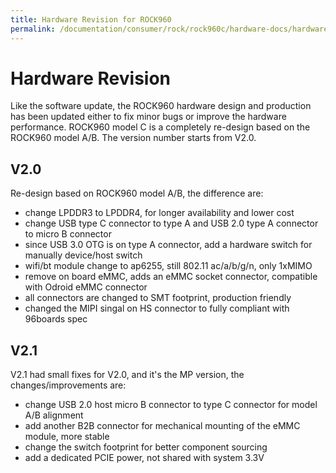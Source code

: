 ```yaml
---
title: Hardware Revision for ROCK960
permalink: /documentation/consumer/rock/rock960c/hardware-docs/hardware-revision.md.html
---
```


# Hardware Revision

Like the software update, the ROCK960 hardware design and production has been updated either to fix minor bugs or improve the hardware performance. ROCK960 model C is a completely re-design based on the ROCK960 model A/B. The version number starts from V2.0.

## V2.0

Re-design based on ROCK960 model A/B, the difference are:

* change LPDDR3 to LPDDR4, for longer availability and lower cost
* change USB type C connector to type A and USB 2.0 type A connector to micro B connector
* since USB 3.0 OTG is on type A connector, add a hardware switch for manually device/host switch
* wifi/bt module change to ap6255, still 802.11 ac/a/b/g/n, only 1xMIMO
* remove on board eMMC, adds an eMMC socket connector, compatible with Odroid eMMC connector
* all connectors are changed to SMT footprint, production friendly
* changed the MIPI singal on HS connector to fully compliant with 96boards spec

## V2.1

V2.1 had small fixes for V2.0, and it's the MP version, the changes/improvements are:

* change USB 2.0 host micro B connector to type C connector for model A/B alignment
* add another B2B connector for mechanical mounting of the eMMC module, more stable
* change the switch footprint for better component sourcing
* add a dedicated PCIE power, not shared with system 3.3V

